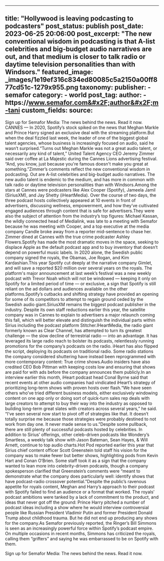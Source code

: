 
---
title: "Hollywood is leaving podcasting to podcasters" 
post_status: publish
post_date: 2023-06-25 20:06:00 
post_excerpt: "The new conventional wisdom in podcasting is that A-list celebrities and big-budget audio narratives are out, and that medium is closer to talk radio or daytime television personalities than with Windsors."
featured_image: _images/1e19ef316c834ed80085c5a2150a00ff877cd51c-1279x955.png 
taxonomy:
    publisher:
        - semafor
    category:
        - world 
    post_tag:
    author:
        - https:&#x2F;&#x2F;www.semafor.com&#x2F;author&#x2F;m-tani
custom_fields:
    source: 
---
Sign up for Semafor Media: The news behind the news. Read it now. CANNES — In 2020, Spotify’s stock spiked on the news that Meghan Markle and Prince Harry signed an exclusive deal with the streaming platform.But when the deal fizzled last week, the leader of one of the biggest global talent agencies, whose business is increasingly focused on audio, said he wasn’t surprised.“Turns out Meghan Markle was not a great audio talent, or necessarily any kind of talent,” United Talent Agency CEO Jeremy Zimmer said over coffee at La Majestic during the Cannes Lions advertising festival. “And, you know, just because you&#39;re famous doesn&#39;t make you great at something.”Zimmer’s comments reflect the new conventional wisdom in podcasting. Out are A-list celebrities and big-budget audio narratives. The new audio talent is endemic to the medium, and has more in common with talk radio or daytime television personalities than with Windsors.Among the stars at Cannes were podcasters like Alex Cooper (Spotify), Jameela Jamil (SiriusXM), and Jay Shetty (iHeartMedia). Over the course of two days, the three podcast hosts collectively appeared at 10 events in front of advertisers, discussing wellness, empowerment, and how they’ve cultivated engaged audiences through content that is safe for advertisers.They were also the subject of attention from the industry’s top figures: Michael Kassan, the wildly connected head of Medialink, was late to a meeting with Semafor because he was meeting with Cooper, and a top executive at the media company Candle broke away from a reporter mid-sentence to chase her. Zimmer dined at Cannes with the true crime podcaster Ashley Flowers.Spotify has made the most dramatic moves in the space, seeking to displace Apple as the default podcast app and to buy inventory that doesn’t depend on powerful music labels. In 2020 alone, the Swedish public company signed the royals, the Obamas, Joe Rogan, and Kim Kardashian.This year Spotify cut deeply at the narrative company Gimlet, and will save a reported $20 million over several years on the royals. The platform&#39;s major announcement at last week’s festival was a new weekly podcast with Trevor Noah which will not be windowed — keeping it only on Spotify for a limited period of time — or exclusive, a sign that Spotify is still reliant on the ad dollars and audiences available on the other platforms.Spotify’s cutbacks and shifting strategy have provided an opening for some of its competitors to attempt to regain ground ceded by the Swedish audio giant.SiriusXM remains the biggest podcast publisher in the industry. Despite its own staff reductions earlier this year, the satellite company was in Cannes to explain to advertisers a major relaunch coming this fall, which will better elevate and distinguish the individual parts within Sirius including the podcast platform Stitcher.IHeartMedia, the radio giant formerly known as Clear Channel, has attempted to turn its greatest challenge — the slow decline of terrestrial radio — into an advantage. It has leveraged its large radio reach to bolster its podcasts, relentlessly running promotions for the company’s podcasts on the radio. iHeart has also flipped the script, deploying its podcasts on traditional radio. Some radio stations the company considered shuttering have instead been reprogrammed with more contemporary content: True crime shows.Audio insiders have also credited CEO Bob Pittman with keeping costs low and ensuring that shows are paid for with ads before the company announces them publicly.In an interview earlier this month, iHeart podcast head Conal Byrne said that recent events at other audio companies had vindicated iHeart’s strategy of prioritizing long-term shows with proven hosts over flash.“We have seen others who’ve tried different business models, either exclusively windowing content on one app only or doing sort of quick-turn sales rep deals with large creators to attempt to buy their way into the industry as opposed to building long-term great slates with creators across several years,” he said. “I’ve seen several now start to pivot off of strategies like that. It doesn’t totally surprise me because those strategies were probably destined to not work from day one. It never made sense to us.”Despite some pullback, there are still plenty of successful podcasts hosted by celebrities. In addition to Sirius’ offerings, other celeb-driven podcasts like Wondery’s Smartless, a weekly talk show with Jason Bateman, Sean Hayes, &amp; Will Arnett, continue to top audio charts.Hot Pod reported earlier this year that Sirius chief content officer Scott Greenstein told staff his vision for the company was to make fewer but better shows, highlighting pods from Kevin Hart and Conan O’Brien. Some staff took it as a sign that the company wanted to lean more into celebrity-driven podcasts, though a company spokesperson clarified that Greenstein’s comments were “meant to demonstrate what the company does particularly well: identify shows that have podcast-radio crossover potential.”Despite the public’s ravenous appetite for royals content, Meghan and Harry’s approach to their podcast with Spotify failed to find an audience or a format that worked. The royals’ podcast ambitions were tanked by a lack of commitment to the product, and ideas that never got off the ground: Prince Harry pitched a number of podcast ideas including a show where he would interview controversial people like Russian President Vladimir Putin and former President Donald Trump about childhood trauma. But he did not end up producing any shows for the company.As Semafor previously reported, the Ringer’s Bill Simmons is seen as an increasingly powerful force within Spotify’s podcast empire. On multiple occasions in recent months, Simmons has criticized the royals, calling them “grifters” and saying he was embarrassed to be on Spotify with them.

Sign up for Semafor Media: The news behind the news. Read it now. 